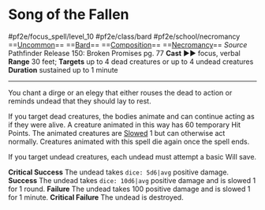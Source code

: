 # Song of the Fallen
#pf2e/focus_spell/level_10 #pf2e/class/bard #pf2e/school/necromancy 
==[Uncommon](rules/traits/uncommon.md)== ==[Bard](rules/traits/bard.md)== ==[Composition](rules/traits/composition.md)== ==[Necromancy](rules/traits/necromancy.md)==
*Source* Pathfinder Release 150: Broken Promises pg. 77
**Cast** ►► focus, verbal
**Range** 30 feet; **Targets** up to 4 dead creatures or up to 4 undead creatures
**Duration** sustained up to 1 minute

---
You chant a dirge or an elegy that either rouses the dead to action or reminds undead that they should lay to rest.

If you target dead creatures, the bodies animate and can continue acting as if they were alive. A creature animated in this way has 60 temporary Hit Points. The animated creatures are [Slowed](../../../Conditions/Slowed.md) 1 but can otherwise act normally. Creatures animated with this spell die again once the spell ends.

If you target undead creatures, each undead must attempt a basic Will save.

**Critical Success** The undead takes `dice: 5d6|avg` positive damage.
**Success** The undead takes `dice: 10d6|avg` positive damage and is slowed 1 for 1 round.
**Failure** The undead takes 100 positive damage and is slowed 1 for 1 minute.
**Critical Failure** The undead is destroyed.
